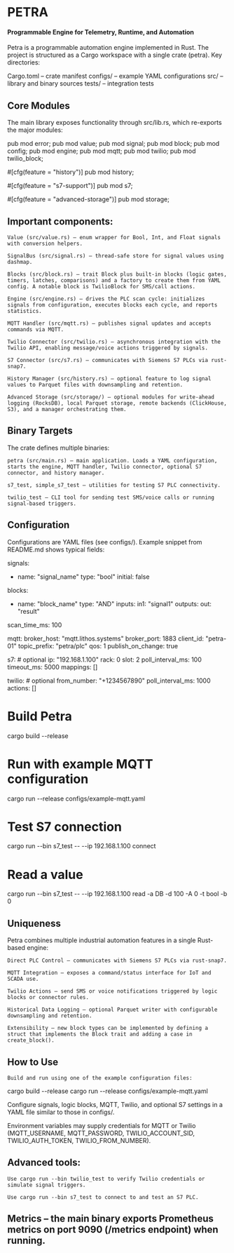 # PETRA
#### Programmable Engine for Telemetry, Runtime, and Automation

Petra is a programmable automation engine implemented in Rust. The project is structured as a Cargo workspace with a single crate (petra). Key directories:

Cargo.toml        – crate manifest
configs/          – example YAML configurations
src/              – library and binary sources
tests/            – integration tests

## Core Modules

The main library exposes functionality through src/lib.rs, which re-exports the major modules:

pub mod error;
pub mod value;
pub mod signal;
pub mod block;
pub mod config;
pub mod engine;
pub mod mqtt;
pub mod twilio;
pub mod twilio_block;

#[cfg(feature = "history")]
pub mod history;

#[cfg(feature = "s7-support")]
pub mod s7;

#[cfg(feature = "advanced-storage")]
pub mod storage;

## Important components:

    Value (src/value.rs) – enum wrapper for Bool, Int, and Float signals with conversion helpers.

    SignalBus (src/signal.rs) – thread‑safe store for signal values using dashmap.

    Blocks (src/block.rs) – trait Block plus built‑in blocks (logic gates, timers, latches, comparisons) and a factory to create them from YAML config. A notable block is TwilioBlock for SMS/call actions.

    Engine (src/engine.rs) – drives the PLC scan cycle: initializes signals from configuration, executes blocks each cycle, and reports statistics.

    MQTT Handler (src/mqtt.rs) – publishes signal updates and accepts commands via MQTT.

    Twilio Connector (src/twilio.rs) – asynchronous integration with the Twilio API, enabling message/voice actions triggered by signals.

    S7 Connector (src/s7.rs) – communicates with Siemens S7 PLCs via rust-snap7.

    History Manager (src/history.rs) – optional feature to log signal values to Parquet files with downsampling and retention.

    Advanced Storage (src/storage/) – optional modules for write‑ahead logging (RocksDB), local Parquet storage, remote backends (ClickHouse, S3), and a manager orchestrating them.

## Binary Targets

The crate defines multiple binaries:

    petra (src/main.rs) – main application. Loads a YAML configuration, starts the engine, MQTT handler, Twilio connector, optional S7 connector, and history manager.

    s7_test, simple_s7_test – utilities for testing S7 PLC connectivity.

    twilio_test – CLI tool for sending test SMS/voice calls or running signal-based triggers.

## Configuration

Configurations are YAML files (see configs/). Example snippet from README.md shows typical fields:

signals:
  - name: "signal_name"
    type: "bool"
    initial: false

blocks:
  - name: "block_name"
    type: "AND"
    inputs:
      in1: "signal1"
    outputs:
      out: "result"

scan_time_ms: 100

mqtt:
  broker_host: "mqtt.lithos.systems"
  broker_port: 1883
  client_id: "petra-01"
  topic_prefix: "petra/plc"
  qos: 1
  publish_on_change: true

s7:  # optional
  ip: "192.168.1.100"
  rack: 0
  slot: 2
  poll_interval_ms: 100
  timeout_ms: 5000
  mappings: []

twilio:  # optional
  from_number: "+1234567890"
  poll_interval_ms: 1000
  actions: []


# Build Petra
cargo build --release

# Run with example MQTT configuration
cargo run --release configs/example-mqtt.yaml

# Test S7 connection
cargo run --bin s7_test -- --ip 192.168.1.100 connect

# Read a value
cargo run --bin s7_test -- --ip 192.168.1.100 read -a DB -d 100 -A 0 -t bool -b 0

## Uniqueness

Petra combines multiple industrial automation features in a single Rust-based engine:

    Direct PLC Control – communicates with Siemens S7 PLCs via rust-snap7.

    MQTT Integration – exposes a command/status interface for IoT and SCADA use.

    Twilio Actions – send SMS or voice notifications triggered by logic blocks or connector rules.

    Historical Data Logging – optional Parquet writer with configurable downsampling and retention.

    Extensibility – new block types can be implemented by defining a struct that implements the Block trait and adding a case in create_block().

## How to Use

    Build and run using one of the example configuration files:

cargo build --release
cargo run --release configs/example-mqtt.yaml

Configure signals, logic blocks, MQTT, Twilio, and optional S7 settings in a YAML file similar to those in configs/.

Environment variables may supply credentials for MQTT or Twilio (MQTT_USERNAME, MQTT_PASSWORD, TWILIO_ACCOUNT_SID, TWILIO_AUTH_TOKEN, TWILIO_FROM_NUMBER).

## Advanced tools:

    Use cargo run --bin twilio_test to verify Twilio credentials or simulate signal triggers.

    Use cargo run --bin s7_test to connect to and test an S7 PLC.

## Metrics – the main binary exports Prometheus metrics on port 9090 (/metrics endpoint) when running.

```
